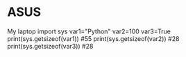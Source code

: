 # ASUS
My laptop
import sys
var1="Python"
var2=100
var3=True
print(sys.getsizeof(var1)) #55
print(sys.getsizeof(var2)) #28
print(sys.getsizeof(var3)) #28
